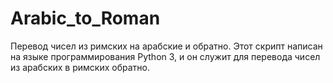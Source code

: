 # Arabic_to_Roman
Перевод чисел из римских на арабские и обратно.
Этот скрипт написан на языке программирования Python 3, и он служит для перевода чисел из арабских в римских обратно.

